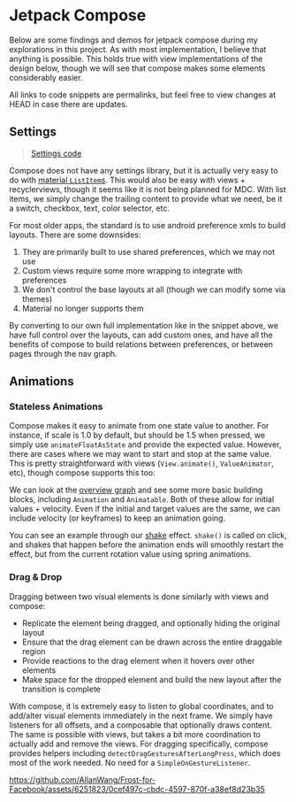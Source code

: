 # Jetpack Compose

Below are some findings and demos for jetpack compose during my explorations in this project. As with most implementation, I believe that anything is possible. This holds true with view implementations of the design below, though we will see that compose makes some elements considerably easier.

All links to code snippets are permalinks, but feel free to view changes at HEAD in case there are updates.

## Settings

> [Settings code](https://github.com/AllanWang/Frost-for-Facebook/tree/f5b003298ee91056e86a63c1f50c25285af45c9b/app-compose/src/main/kotlin/com/pitchedapps/frost/compose/settings)

Compose does not have any settings library, but it is actually very easy to do with [material `ListItem`s](https://m3.material.io/components/lists). This would also be easy with views + recyclerviews, though it seems like it is not being planned for MDC. With list items, we simply change the trailing content to provide what we need, be it a switch, checkbox, text, color selector, etc.

<todo add demo>

For most older apps, the standard is to use android preference xmls to build layouts. There are some downsides:
1. They are primarily built to use shared preferences, which we may not use
2. Custom views require some more wrapping to integrate with preferences
3. We don't control the base layouts at all (though we can modify some via themes)
4. Material no longer supports them

By converting to our own full implementation like in the snippet above, we have full control over the layouts, can add custom ones, and have all the benefits of compose to build relations between preferences, or between pages through the nav graph.

## Animations

### Stateless Animations

Compose makes it easy to animate from one state value to another. For instance, if scale is 1.0 by default, but should be 1.5 when pressed, we simply use `animateFloatAsState` and provide the expected value. However, there are cases where we may want to start and stop at the same value. This is pretty straightforward with views (`View.animate()`, `ValueAnimator`, etc), though compose supports this too:

We can look at the [overview graph](https://developer.android.com/jetpack/compose/animation/introduction#overview) and see some more basic building blocks, including `Animation` and `Animatable`. Both of these allow for initial values + velocity. Even if the initial and target values are the same, we can include velocity (or keyframes) to keep an animation going.

You can see an example through our [shake](https://github.com/AllanWang/Frost-for-Facebook/blob/f5b003298ee91056e86a63c1f50c25285af45c9b/app-compose/src/main/kotlin/com/pitchedapps/frost/compose/effects/Shake.kt) effect. `shake()` is called on click, and shakes that happen before the animation ends will smoothly restart the effect, but from the current rotation value using spring animations.

### Drag & Drop

Dragging between two visual elements is done similarly with views and compose:

* Replicate the element being dragged, and optionally hiding the original layout
* Ensure that the drag element can be drawn across the entire draggable region
* Provide reactions to the drag element when it hovers over other elements
* Make space for the dropped element and build the new layout after the transition is complete

With compose, it is extremely easy to listen to global coordinates, and to add/alter visual elements immediately in the next frame. We simply have listeners for all offsets, and a composable that optionally draws content. The same is possible with views, but takes a bit more coordination to actually add and remove the views. For dragging specifically, compose provides helpers including `detectDragGesturesAfterLongPress`, which does most of the work needed. No need for a `SimpleOnGestureListener`.

https://github.com/AllanWang/Frost-for-Facebook/assets/6251823/0cef497c-cbdc-4597-870f-a38ef8d23b35

